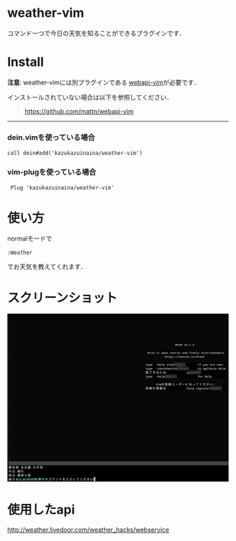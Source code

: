 # weather-vim

コマンド一つで今日の天気を知ることができるプラグインです．

# Install

**注意**: weather-vimには別プラグインである
[webapi-vim](https://github.com/mattn/webapi-vim)が必要です．

インストールされていない場合は以下を参照してください．

> https://github.com/mattn/webapi-vim

---

### dein.vimを使っている場合

```
call dein#add('kazukazuinaina/weather-vim')
```

### vim-plugを使っている場合

```
 Plug 'kazukazuinaina/weather-vim'
```

# 使い方

normalモードで

```
:Weather
```
でお天気を教えてくれます．

# スクリーンショット

![例](./weather-vim.png)

# 使用したapi
http://weather.livedoor.com/weather_hacks/webservice

